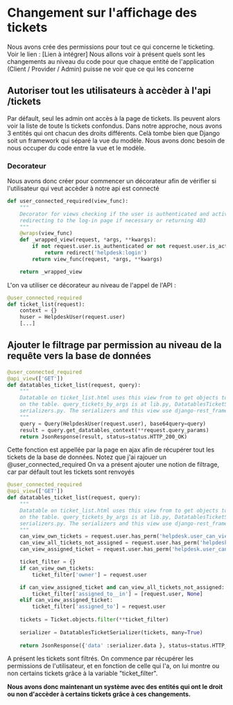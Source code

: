 # Changement sur l'affichage des tickets

Nous avons crée des permissions pour tout ce qui concerne le ticketing. Voir le lien  : [Lien à intégrer]
Nous allons voir à présent quels sont les changements au niveau du code pour que chaque entité de l'application (Client / Provider / Admin) puisse ne voir que ce qui les concerne

## Autoriser tout les utilisateurs à accèder à l'api /tickets

Par défault, seul les admin ont accès à la page de tickets. Ils peuvent alors voir la liste de toute ls tickets confondus.
Dans notre approche, nous avons 3 entités qui ont chacun des droits différents.
Celà tombe bien que Django soit un framework qui séparé la vue du modèle. Nous avons donc besoin de nous occuper du code entre la vue et le modèle.

### Decorateur
Nous avons donc créer pour commencer un décorateur afin de vérifier si l'utilisateur qui veut accèder à notre api est connecté
```python
def user_connected_required(view_func):
    """
    Decorator for views checking if the user is authenticated and active,
    redirecting to the log-in page if necessary or returning 403
    """
    @wraps(view_func)
    def _wrapped_view(request, *args, **kwargs):
        if not request.user.is_authenticated or not request.user.is_active:
            return redirect('helpdesk:login')
        return view_func(request, *args, **kwargs)

    return _wrapped_view
```
L'on va utiliser ce décorateur au niveau de l'appel de l'API :
```python
@user_connected_required
def ticket_list(request):
    context = {}
    huser = HelpdeskUser(request.user)
    [...]
```
## Ajouter le filtrage par permission au niveau de la requête vers la base de données
```python
@user_connected_required
@api_view(['GET'])
def datatables_ticket_list(request, query):
    """
    Datatable on ticket_list.html uses this view from to get objects to display
    on the table. query_tickets_by_args is at lib.py, DatatablesTicketSerializer is in
    serializers.py. The serializers and this view use django-rest_framework methods
    """
    query = Query(HelpdeskUser(request.user), base64query=query)
    result = query.get_datatables_context(**request.query_params)
    return JsonResponse(result, status=status.HTTP_200_OK)
```
Cette fonction est appellée par la page en ajax afin de récupérer tout les tickets de la base de données. Notez que j'ai rajouer un @user_connected_required
On va a présent ajouter une notion de filtrage, car par défault tout les tickets sont renvoyés

```python
@user_connected_required
@api_view(['GET'])
def datatables_ticket_list(request, query):
    """
    Datatable on ticket_list.html uses this view from to get objects to display
    on the table. query_tickets_by_args is at lib.py, DatatablesTicketSerializer is in
    serializers.py. The serializers and this view use django-rest_framework methods
    """
    can_view_own_tickets = request.user.has_perm('helpdesk.user_can_view_own_tickets')
    can_view_all_tickets_not_assigned = request.user.has_perm('helpdesk.user_can_view_all_tickets_not_assigned')
    can_view_assigned_ticket = request.user.has_perm('helpdesk.user_can_view_tickets_where_assigned')

    ticket_filter = {}
    if can_view_own_tickets:
        ticket_filter['owner'] = request.user

    if can_view_assigned_ticket and can_view_all_tickets_not_assigned:
        ticket_filter['assigned_to__in'] = [request.user, None]
    elif can_view_assigned_ticket:
        ticket_filter['assigned_to'] = request.user
    
    tickets = Ticket.objects.filter(**ticket_filter)
    
    serializer = DatatablesTicketSerializer(tickets, many=True)
    
    return JsonResponse({'data' :serializer.data }, status=status.HTTP_200_OK, safe=False)
```
A présent les tickets sont filtrés. On commence par récupérer les permissions de l'utilisateur, et en fonction de celle qui l'a, on lui montre ou non certains tickets grâce à la variable "ticket_filter".

**Nous avons donc maintenant un système avec des entités qui ont le droit ou non d'accèder à certains tickets grâce à ces changements.**
